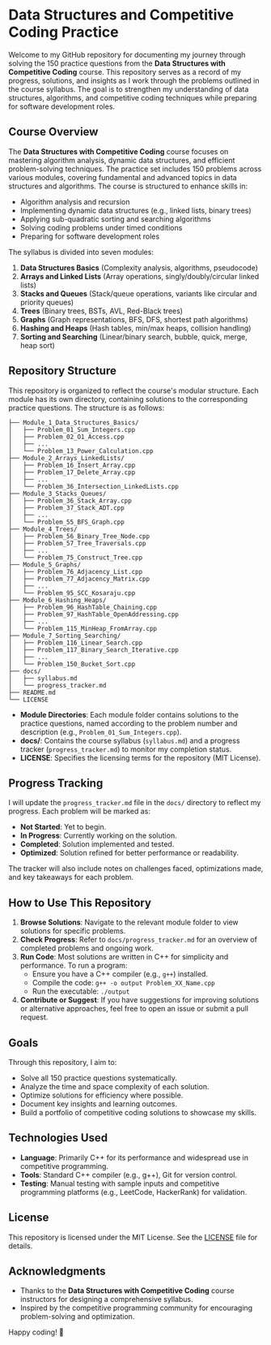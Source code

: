 # Data Structures and Competitive Coding Practice

Welcome to my GitHub repository for documenting my journey through solving the 150 practice questions from the **Data Structures with Competitive Coding** course. This repository serves as a record of my progress, solutions, and insights as I work through the problems outlined in the course syllabus. The goal is to strengthen my understanding of data structures, algorithms, and competitive coding techniques while preparing for software development roles.

## Course Overview

The **Data Structures with Competitive Coding** course focuses on mastering algorithm analysis, dynamic data structures, and efficient problem-solving techniques. The practice set includes 150 problems across various modules, covering fundamental and advanced topics in data structures and algorithms. The course is structured to enhance skills in:

- Algorithm analysis and recursion
- Implementing dynamic data structures (e.g., linked lists, binary trees)
- Applying sub-quadratic sorting and searching algorithms
- Solving coding problems under timed conditions
- Preparing for software development roles

The syllabus is divided into seven modules:
1. **Data Structures Basics** (Complexity analysis, algorithms, pseudocode)
2. **Arrays and Linked Lists** (Array operations, singly/doubly/circular linked lists)
3. **Stacks and Queues** (Stack/queue operations, variants like circular and priority queues)
4. **Trees** (Binary trees, BSTs, AVL, Red-Black trees)
5. **Graphs** (Graph representations, BFS, DFS, shortest path algorithms)
6. **Hashing and Heaps** (Hash tables, min/max heaps, collision handling)
7. **Sorting and Searching** (Linear/binary search, bubble, quick, merge, heap sort)

## Repository Structure

This repository is organized to reflect the course's modular structure. Each module has its own directory, containing solutions to the corresponding practice questions. The structure is as follows:

```
├── Module_1_Data_Structures_Basics/
│   ├── Problem_01_Sum_Integers.cpp
│   ├── Problem_02_O1_Access.cpp
│   ├── ...
│   └── Problem_13_Power_Calculation.cpp
├── Module_2_Arrays_LinkedLists/
│   ├── Problem_16_Insert_Array.cpp
│   ├── Problem_17_Delete_Array.cpp
│   ├── ...
│   └── Problem_36_Intersection_LinkedLists.cpp
├── Module_3_Stacks_Queues/
│   ├── Problem_36_Stack_Array.cpp
│   ├── Problem_37_Stack_ADT.cpp
│   ├── ...
│   └── Problem_55_BFS_Graph.cpp
├── Module_4_Trees/
│   ├── Problem_56_Binary_Tree_Node.cpp
│   ├── Problem_57_Tree_Traversals.cpp
│   ├── ...
│   └── Problem_75_Construct_Tree.cpp
├── Module_5_Graphs/
│   ├── Problem_76_Adjacency_List.cpp
│   ├── Problem_77_Adjacency_Matrix.cpp
│   ├── ...
│   └── Problem_95_SCC_Kosaraju.cpp
├── Module_6_Hashing_Heaps/
│   ├── Problem_96_HashTable_Chaining.cpp
│   ├── Problem_97_HashTable_OpenAddressing.cpp
│   ├── ...
│   └── Problem_115_MinHeap_FromArray.cpp
├── Module_7_Sorting_Searching/
│   ├── Problem_116_Linear_Search.cpp
│   ├── Problem_117_Binary_Search_Iterative.cpp
│   ├── ...
│   └── Problem_150_Bucket_Sort.cpp
├── docs/
│   ├── syllabus.md
│   └── progress_tracker.md
├── README.md
└── LICENSE
```

- **Module Directories**: Each module folder contains solutions to the practice questions, named according to the problem number and description (e.g., `Problem_01_Sum_Integers.cpp`).
- **docs/**: Contains the course syllabus (`syllabus.md`) and a progress tracker (`progress_tracker.md`) to monitor my completion status.
- **LICENSE**: Specifies the licensing terms for the repository (MIT License).

## Progress Tracking

I will update the `progress_tracker.md` file in the `docs/` directory to reflect my progress. Each problem will be marked as:
- **Not Started**: Yet to begin.
- **In Progress**: Currently working on the solution.
- **Completed**: Solution implemented and tested.
- **Optimized**: Solution refined for better performance or readability.

The tracker will also include notes on challenges faced, optimizations made, and key takeaways for each problem.

## How to Use This Repository

1. **Browse Solutions**: Navigate to the relevant module folder to view solutions for specific problems.
2. **Check Progress**: Refer to `docs/progress_tracker.md` for an overview of completed problems and ongoing work.
3. **Run Code**: Most solutions are written in C++ for simplicity and performance. To run a program:
   - Ensure you have a C++ compiler (e.g., `g++`) installed.
   - Compile the code: `g++ -o output Problem_XX_Name.cpp`
   - Run the executable: `./output`
4. **Contribute or Suggest**: If you have suggestions for improving solutions or alternative approaches, feel free to open an issue or submit a pull request.

## Goals

Through this repository, I aim to:
- Solve all 150 practice questions systematically.
- Analyze the time and space complexity of each solution.
- Optimize solutions for efficiency where possible.
- Document key insights and learning outcomes.
- Build a portfolio of competitive coding solutions to showcase my skills.

## Technologies Used

- **Language**: Primarily C++ for its performance and widespread use in competitive programming.
- **Tools**: Standard C++ compiler (e.g., g++), Git for version control.
- **Testing**: Manual testing with sample inputs and competitive programming platforms (e.g., LeetCode, HackerRank) for validation.

## License

This repository is licensed under the MIT License. See the [LICENSE](LICENSE) file for details.

## Acknowledgments

- Thanks to the **Data Structures with Competitive Coding** course instructors for designing a comprehensive syllabus.
- Inspired by the competitive programming community for encouraging problem-solving and optimization.

Happy coding! 🚀